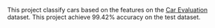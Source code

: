 This project classify cars based on the features on the [Car Evaluation](https://archive.ics.uci.edu/ml/datasets/car+evaluation) dataset. This project achieve 99.42% accuracy on the test dataset.
